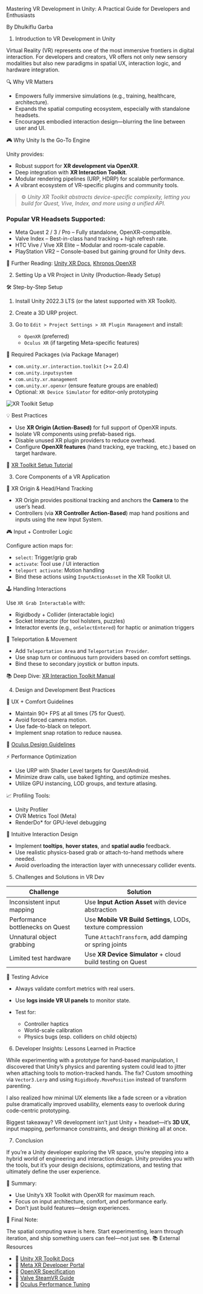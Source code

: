 Mastering VR Development in Unity: A Practical Guide for Developers and Enthusiasts

By Dhulkiflu Garba

1. Introduction to VR Development in Unity

Virtual Reality (VR) represents one of the most immersive frontiers in digital interaction. For developers and creators, VR offers not only new sensory modalities but also new paradigms in spatial UX, interaction logic, and hardware integration.

 🔍 Why VR Matters

* Empowers fully immersive simulations (e.g., training, healthcare, architecture).
* Expands the spatial computing ecosystem, especially with standalone headsets.
* Encourages embodied interaction design—blurring the line between user and UI.

 🎮 Why Unity Is the Go-To Engine

Unity provides:

* Robust support for **XR development via OpenXR**.
* Deep integration with **XR Interaction Toolkit**.
* Modular rendering pipelines (URP, HDRP) for scalable performance.
* A vibrant ecosystem of VR-specific plugins and community tools.

> ⚙️ *Unity XR Toolkit abstracts device-specific complexity, letting you build for Quest, Vive, Index, and more using a unified API.*

### Popular VR Headsets Supported:

* Meta Quest 2 / 3 / Pro – Fully standalone, OpenXR-compatible.
* Valve Index – Best-in-class hand tracking + high refresh rate.
* HTC Vive / Vive XR Elite – Modular and room-scale capable.
* PlayStation VR2 – Console-based but gaining ground for Unity devs.

📖 Further Reading: [Unity XR Docs](https://docs.unity3d.com/Manual/XR.html), [Khronos OpenXR](https://www.khronos.org/openxr)

2. Setting Up a VR Project in Unity (Production-Ready Setup)

🛠️ Step-by-Step Setup

1. Install Unity 2022.3 LTS (or the latest supported with XR Toolkit).
2. Create a 3D URP project.
3. Go to `Edit > Project Settings > XR Plugin Management` and install:

   * `OpenXR` (preferred)
   * `Oculus XR` (if targeting Meta-specific features)

 🧩 Required Packages (via Package Manager)

* `com.unity.xr.interaction.toolkit` (>= 2.0.4)
* `com.unity.inputsystem`
* `com.unity.xr.management`
* `com.unity.xr.openxr` (ensure feature groups are enabled)
* Optional: `XR Device Simulator` for editor-only prototyping

![XR Toolkit Setup](https://docs.unity3d.com/uploads/Main/XRInteractionSetup.png)

💡 Best Practices

* Use **XR Origin (Action-Based)** for full support of OpenXR inputs.
* Isolate VR components using prefab-based rigs.
* Disable unused XR plugin providers to reduce overhead.
* Configure **OpenXR features** (hand tracking, eye tracking, etc.) based on target hardware.

📌 [XR Toolkit Setup Tutorial](https://learn.unity.com/tutorial/getting-started-with-the-xr-interaction-toolkit)

3. Core Components of a VR Application

 🎯 XR Origin & Head/Hand Tracking

* XR Origin provides positional tracking and anchors the **Camera** to the user’s head.
* Controllers (via **XR Controller Action-Based**) map hand positions and inputs using the new Input System.

🎮 Input + Controller Logic

Configure action maps for:

* `select`: Trigger/grip grab
* `activate`: Tool use / UI interaction
* `teleport activate`: Motion handling
* Bind these actions using `InputActionAsset` in the XR Toolkit UI.

 🕹 Handling Interactions

Use `XR Grab Interactable` with:

* Rigidbody + Collider (interactable logic)
* Socket Interactor (for tool holsters, puzzles)
* Interactor events (e.g., `onSelectEntered`) for haptic or animation triggers

 🧭 Teleportation & Movement

* Add `Teleportation Area` and `Teleportation Provider`.
* Use snap turn or continuous turn providers based on comfort settings.
* Bind these to secondary joystick or button inputs.

📚 Deep Dive: [XR Interaction Toolkit Manual](https://docs.unity3d.com/Packages/com.unity.xr.interaction.toolkit@2.4/manual/index.html)

4. Design and Development Best Practices

 🧘 UX + Comfort Guidelines

* Maintain 90+ FPS at all times (75 for Quest).
* Avoid forced camera motion.
* Use fade-to-black on teleport.
* Implement snap rotation to reduce nausea.

📘 [Oculus Design Guidelines](https://developer.oculus.com/design/latest/concepts/book-bp/)

⚡ Performance Optimization

* Use URP with Shader Level targets for Quest/Android.
* Minimize draw calls, use baked lighting, and optimize meshes.
* Utilize GPU instancing, LOD groups, and texture atlasing.

📈 Profiling Tools:

* Unity Profiler
* OVR Metrics Tool (Meta)
* RenderDo* for GPU-level debugging

🧠 Intuitive Interaction Design

* Implement **tooltips**, **hover states**, and **spatial audio** feedback.
* Use realistic physics-based grab or attach-to-hand methods where needed.
* Avoid overloading the interaction layer with unnecessary collider events.

5. Challenges and Solutions in VR Dev

| Challenge                        | Solution                                                    |
| -------------------------------- | ----------------------------------------------------------- |
| Inconsistent input mapping       | Use **Input Action Asset** with device abstraction          |
| Performance bottlenecks on Quest | Use **Mobile VR Build Settings**, LODs, texture compression |
| Unnatural object grabbing        | Tune `AttachTransform`, add damping or spring joints        |
| Limited test hardware            | Use **XR Device Simulator** + cloud build testing on Quest  |

🧪 Testing Advice

* Always validate comfort metrics with real users.
* Use **logs inside VR UI panels** to monitor state.
* Test for:

  * Controller haptics
  * World-scale calibration
  * Physics bugs (esp. colliders on child objects)

6. Developer Insights: Lessons Learned in Practice

While experimenting with a prototype for hand-based manipulation, I discovered that Unity’s physics and parenting system could lead to jitter when attaching tools to motion-tracked hands. The fix? Custom smoothing via `Vector3.Lerp` and using `Rigidbody.MovePosition` instead of transform parenting.

I also realized how minimal UX elements like a fade screen or a vibration pulse dramatically improved usability, elements easy to overlook during code-centric prototyping.

Biggest takeaway? VR development isn’t just Unity + headset—it’s **3D UX**, input mapping, performance constraints, and design thinking all at once.

7. Conclusion

If you’re a Unity developer exploring the VR space, you’re stepping into a hybrid world of engineering and interaction design. Unity provides you with the tools, but it’s your design decisions, optimizations, and testing that ultimately define the user experience.

 🔑 Summary:

* Use Unity’s XR Toolkit with OpenXR for maximum reach.
* Focus on input architecture, comfort, and performance early.
* Don’t just build features—design experiences.

 🚀 Final Note:

The spatial computing wave is here. Start experimenting, learn through iteration, and ship something users can feel—not just see.
📚 External Resources

* 🔗 [Unity XR Toolkit Docs](https://docs.unity3d.com/Packages/com.unity.xr.interaction.toolkit@2.4/manual/index.html)
* 🔗 [Meta XR Developer Portal](https://developer.oculus.com/)
* 🔗 [OpenXR Specification](https://www.khronos.org/openxr/)
* 🔗 [Valve SteamVR Guide](https://partner.steamgames.com/doc/features/vr)
* 🔗 [Oculus Performance Tuning](https://developer.oculus.com/blog/quest-performance-optimization/)
